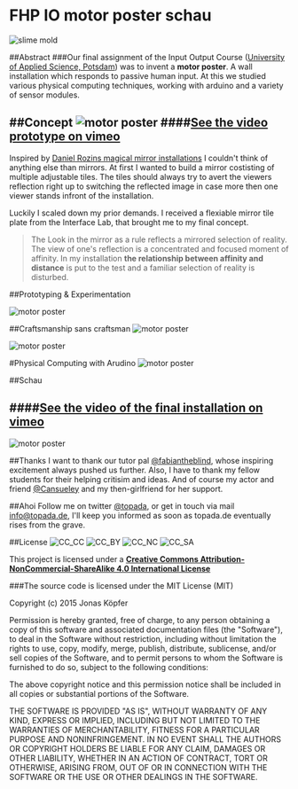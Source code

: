 FHP IO motor poster schau
======

![slime mold](http://topada.hercules.uberspace.de/d_fhp/io/doc/03_motor_poster/io3_0.png)

##Abstract
###Our final assignment of the Input Output Course ([University of Applied Science, Potsdam](http://www.fh-potsdam.de/)) was to invent a **motor poster**. A wall installation which responds to passive human input. At this we studied various physical computing techniques, working with arduino and a variety of sensor modules.

##Concept
![motor poster](http://topada.hercules.uberspace.de/d_fhp/io/doc/03_motor_poster/io3_6.png)
####[See the video prototype on vimeo](https://vimeo.com/130937774)
----

Inspired by [Daniel Rozins magical mirror installations](http://www.smoothware.com/danny/) I couldn't think of anything else than mirrors. At first I wanted to build a mirror costisting of multiple adjustable tiles. The tiles should always try to avert the viewers reflection right up to switching the reflected image in case more then one viewer stands infront of the installation.

Luckily I scaled down my prior demands. I received a flexiable mirror tile plate from the Interface Lab, that brought me to my final concept.

>The Look in the mirror as a rule reflects a mirrored selection of reality. The view of one's reflection is a concentrated and focused moment of affinity. In my installation **the relationship between affinity and distance** is put to the test and a familiar selection of reality is disturbed.


##Prototyping & Experimentation

![motor poster](http://topada.hercules.uberspace.de/d_fhp/io/doc/03_motor_poster/io3_4.png&refresh=0)


##Craftsmanship sans craftsman
![motor poster](http://topada.hercules.uberspace.de/d_fhp/io/doc/03_motor_poster/io3_2.png)

![motor poster](http://topada.hercules.uberspace.de/d_fhp/io/doc/03_motor_poster/io3_3.png)

#Physical Computing with Arudino
![motor poster](http://topada.hercules.uberspace.de/d_fhp/io/doc/03_motor_poster/io3_1.png)



##Schau

####[See the video of the final installation on vimeo](https://vimeo.com/130937774)
----

![motor poster](http://topada.hercules.uberspace.de/d_fhp/io/doc/03_motor_poster/io3_5.png)

##Thanks
I want to thank our tutor pal [@fabiantheblind](https://github.com/fabiantheblind), whose inspiring excitement always pushed us further. Also, I have to thank my fellow students for their helping critisim and ideas. And of course my actor and friend [@Cansueley](http://twitter.com/cansueley) and my then-girlfriend for her support.

##Ahoi
Follow me on twitter [@topada](http://twitter.com/topada), or get in touch via mail [info@topada.de](mailto:info@topada.de), I'll keep you informed as soon as topada.de eventually rises from the grave.

##License
![CC_CC](http://creativecommons.org/wp-content/themes/creativecommons.org/images/chooser_cc.png)
![CC_BY](http://creativecommons.org/wp-content/themes/creativecommons.org/images/chooser_by.png)
![CC_NC](http://creativecommons.org/wp-content/themes/creativecommons.org/images/chooser_nc.png)
![CC_SA](http://creativecommons.org/wp-content/themes/creativecommons.org/images/chooser_sa.png)

This project is licensed under a [**Creative Commons Attribution-NonCommercial-ShareAlike 4.0 International License**](http://creativecommons.org/licenses/by-nc-sa/4.0/)

###The source code is licensed under the MIT License (MIT)

Copyright (c) 2015 Jonas Köpfer

Permission is hereby granted, free of charge, to any person obtaining a copy of this software and associated documentation files (the "Software"), to deal in the Software without restriction, including without limitation the rights to use, copy, modify, merge, publish, distribute, sublicense, and/or sell copies of the Software, and to permit persons to whom the Software is furnished to do so, subject to the following conditions:

The above copyright notice and this permission notice shall be included in all copies or substantial portions of the Software.

THE SOFTWARE IS PROVIDED "AS IS", WITHOUT WARRANTY OF ANY KIND, EXPRESS OR IMPLIED, INCLUDING BUT NOT LIMITED TO THE WARRANTIES OF MERCHANTABILITY, FITNESS FOR A PARTICULAR PURPOSE AND NONINFRINGEMENT. IN NO EVENT SHALL THE AUTHORS OR COPYRIGHT HOLDERS BE LIABLE FOR ANY CLAIM, DAMAGES OR OTHER LIABILITY, WHETHER IN AN ACTION OF CONTRACT, TORT OR OTHERWISE, ARISING FROM, OUT OF OR IN CONNECTION WITH THE SOFTWARE OR THE USE OR OTHER DEALINGS IN THE SOFTWARE.
